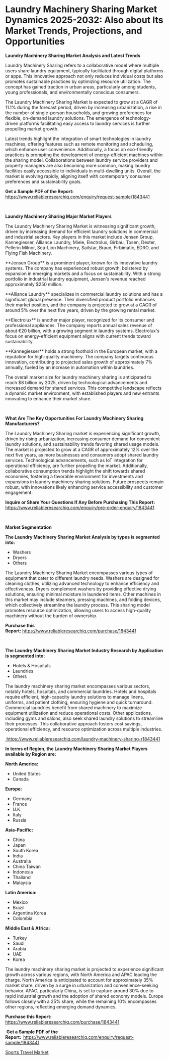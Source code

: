 <p><h1>Laundry Machinery Sharing Market Dynamics 2025-2032: Also about Its Market Trends, Projections, and Opportunities</h1></p><p><strong>Laundry Machinery Sharing Market Analysis and Latest Trends</strong></p>
<p><p>Laundry Machinery Sharing refers to a collaborative model where multiple users share laundry equipment, typically facilitated through digital platforms or apps. This innovative approach not only reduces individual costs but also promotes sustainable practices by optimizing resource utilization. The concept has gained traction in urban areas, particularly among students, young professionals, and environmentally conscious consumers. </p><p>The Laundry Machinery Sharing Market is expected to grow at a CAGR of 11.1% during the forecast period, driven by increasing urbanization, a rise in the number of single-person households, and growing preferences for flexible, on-demand laundry solutions. The emergence of technology-driven platforms facilitating easy access to laundry services is further propelling market growth. </p><p>Latest trends highlight the integration of smart technologies in laundry machines, offering features such as remote monitoring and scheduling, which enhance user convenience. Additionally, a focus on eco-friendly practices is prompting the development of energy-efficient machines within the sharing model. Collaborations between laundry service providers and property managers are also becoming more common, making laundry facilities easily accessible to individuals in multi-dwelling units. Overall, the market is evolving rapidly, aligning itself with contemporary consumer preferences and sustainability goals.</p></p>
<p><strong>Get a Sample PDF of the Report:&nbsp;</strong> <a href="https://www.reliableresearchiq.com/enquiry/request-sample/1843441?utm_campaign=2443&utm_medium=2&utm_source=Github&utm_content=ia&utm_term=11032025&utm_id=laundry-machinery-sharing">https://www.reliableresearchiq.com/enquiry/request-sample/1843441</a></p>
<p>&nbsp;</p>
<p><strong>Laundry Machinery Sharing Major Market Players</strong></p>
<p><p>The Laundry Machinery Sharing Market is witnessing significant growth, driven by increasing demand for efficient laundry solutions in commercial and industrial sectors. Key players in this market include Jensen Group, Kannegiesser, Alliance Laundry, Miele, Electrolux, Girbau, Tosen, Dexter, Pellerin Milnor, Sea-Lion Machinery, Sailstar, Braun, Firbimatic, EDRO, and Flying Fish Machinery.</p><p>**Jensen Group** is a prominent player, known for its innovative laundry systems. The company has experienced robust growth, bolstered by expansion in emerging markets and a focus on sustainability. With a strong portfolio in industrial laundry equipment, Jensen's revenue reached approximately $250 million.</p><p>**Alliance Laundry** specializes in commercial laundry solutions and has a significant global presence. Their diversified product portfolio enhances their market position, and the company is projected to grow at a CAGR of around 5% over the next five years, driven by the growing rental market.</p><p>**Electrolux** is another major player, recognized for its consumer and professional appliances. The company reports annual sales revenue of about €20 billion, with a growing segment in laundry systems. Electrolux's focus on energy-efficient equipment aligns with current trends toward sustainability.</p><p>**Kannegiesser** holds a strong foothold in the European market, with a reputation for high-quality machinery. The company targets continuous innovation, contributing to projected sales growth of approximately 7% annually, fueled by an increase in automation within laundries.</p><p>The overall market size for laundry machinery sharing is anticipated to reach $8 billion by 2025, driven by technological advancements and increased demand for shared services. This competitive landscape reflects a dynamic market environment, with established players and new entrants innovating to enhance their market share.</p></p>
<p>&nbsp;</p>
<p><strong>What Are The Key Opportunities For Laundry Machinery Sharing Manufacturers?</strong></p>
<p><p>The Laundry Machinery Sharing market is experiencing significant growth, driven by rising urbanization, increasing consumer demand for convenient laundry solutions, and sustainability trends favoring shared usage models. The market is projected to grow at a CAGR of approximately 12% over the next five years, as more businesses and consumers adopt shared laundry services. Technological advancements, such as IoT integration for operational efficiency, are further propelling the market. Additionally, collaborative consumption trends highlight the shift towards shared economies, fostering a favorable environment for investments and expansions in laundry machinery sharing solutions. Future prospects remain robust, with innovations likely enhancing service accessibility and customer engagement.</p></p>
<p><strong>Inquire or Share Your Questions If Any Before Purchasing This Report:</strong> <a href="https://www.reliableresearchiq.com/enquiry/pre-order-enquiry/1843441?utm_campaign=2443&utm_medium=2&utm_source=Github&utm_content=ia&utm_term=11032025&utm_id=laundry-machinery-sharing">https://www.reliableresearchiq.com/enquiry/pre-order-enquiry/1843441</a></p>
<p>&nbsp;</p>
<p><strong>Market Segmentation</strong></p>
<p><strong>The Laundry Machinery Sharing Market Analysis by types is segmented into:</strong></p>
<p><ul><li>Washers</li><li>Dryers</li><li>Others</li></ul></p>
<p><p>The Laundry Machinery Sharing Market encompasses various types of equipment that cater to different laundry needs. Washers are designed for cleaning clothes, utilizing advanced technology to enhance efficiency and effectiveness. Dryers complement washers by providing effective drying solutions, ensuring minimal moisture in laundered items. Other machines in this market may include steamers, pressing machines, and folding devices, which collectively streamline the laundry process. This sharing model promotes resource optimization, allowing users to access high-quality machinery without the burden of ownership.</p></p>
<p><strong>Purchase this Report:&nbsp;</strong><a href="https://www.reliableresearchiq.com/purchase/1843441?utm_campaign=2443&utm_medium=2&utm_source=Github&utm_content=ia&utm_term=11032025&utm_id=laundry-machinery-sharing">https://www.reliableresearchiq.com/purchase/1843441</a></p>
<p>&nbsp;</p>
<p><strong>The Laundry Machinery Sharing Market Industry Research by Application is segmented into:</strong></p>
<p><ul><li>Hotels & Hospitals</li><li>Laundries</li><li>Others</li></ul></p>
<p><p>The laundry machinery sharing market encompasses various sectors, notably hotels, hospitals, and commercial laundries. Hotels and hospitals require efficient, high-capacity laundry solutions to manage linens, uniforms, and patient clothing, ensuring hygiene and quick turnaround. Commercial laundries benefit from shared machinery to maximize equipment utilization and reduce operational costs. Other applications, including gyms and salons, also seek shared laundry solutions to streamline their processes. This collaborative approach fosters cost savings, operational efficiency, and resource optimization across multiple industries.</p></p>
<p><a href="https://www.reliableresearchiq.com/laundry-machinery-sharing-r1843441?utm_campaign=2443&utm_medium=2&utm_source=Github&utm_content=ia&utm_term=11032025&utm_id=laundry-machinery-sharing">&nbsp;https://www.reliableresearchiq.com/laundry-machinery-sharing-r1843441</a></p>
<p><strong>In terms of Region, the Laundry Machinery Sharing Market Players available by Region are:</strong></p>
<p>
    <p> <strong> North America: </strong>
        <ul>
            <li>United States</li>
            <li>Canada</li>
        </ul>
        </p> 
    <p> <strong> Europe: </strong>
        <ul>
            <li>Germany</li>
            <li>France</li>
            <li>U.K.</li>
            <li>Italy</li>
            <li>Russia</li>
        </ul>
        </p> 
    <p> <strong> Asia-Pacific: </strong>
        <ul>
            <li>China</li>
            <li>Japan</li>
            <li>South Korea</li>
            <li>India</li>
            <li>Australia</li>
            <li>China Taiwan</li>
            <li>Indonesia</li>
            <li>Thailand</li>
            <li>Malaysia</li>
        </ul>
        </p> 
    <p> <strong> Latin America: </strong>
        <ul>
            <li>Mexico</li>
            <li>Brazil</li>
            <li>Argentina Korea</li>
            <li>Colombia</li>
        </ul>
        </p> 
    <p> <strong> Middle East & Africa: </strong>
        <ul>
            <li>Turkey</li>
            <li>Saudi</li>
            <li>Arabia</li>
            <li>UAE</li>
            <li>Korea</li>
        </ul>
    </p>
    </p>
<p><p>The laundry machinery sharing market is projected to experience significant growth across various regions, with North America and APAC leading the charge. North America is anticipated to account for approximately 35% market share, driven by a surge in urbanization and convenience-seeking behavior. APAC, particularly China, is set to capture around 30% due to rapid industrial growth and the adoption of shared economy models. Europe follows closely with a 25% share, while the remaining 10% encompasses other regions, reflecting emerging demand dynamics.</p></p>
<p><strong>Purchase this Report: </strong><a href="https://www.reliableresearchiq.com/purchase/1843441?utm_campaign=2443&utm_medium=2&utm_source=Github&utm_content=ia&utm_term=11032025&utm_id=laundry-machinery-sharing">https://www.reliableresearchiq.com/purchase/1843441</a></p>
<p>&nbsp;<strong>Get a Sample PDF of the Report:&nbsp;&nbsp;</strong><a href="https://www.reliableresearchiq.com/enquiry/request-sample/1843441?utm_campaign=2443&utm_medium=2&utm_source=Github&utm_content=ia&utm_term=11032025&utm_id=laundry-machinery-sharing">https://www.reliableresearchiq.com/enquiry/request-sample/1843441</a></p>
<p><strong></strong></p>
<p><p><a href="https://github.com/nacarnzina/Market-Research-Report-List-1/blob/main/sports-travel-market.md?utm_campaign=2443&utm_medium=2&utm_source=Github&utm_content=ia&utm_term=11032025&utm_id=laundry-machinery-sharing">Sports Travel Market</a></p></p>